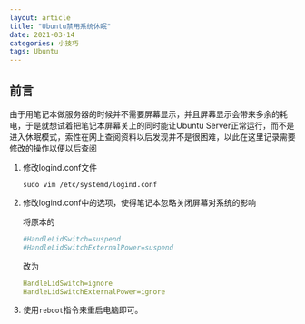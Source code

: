 ```yaml
---
layout: article
title: "Ubuntu禁用系统休眠"
date: 2021-03-14
categories: 小技巧
tags: Ubuntu
---
```


## 前言

由于用笔记本做服务器的时候并不需要屏幕显示，并且屏幕显示会带来多余的耗电，于是就想试着把笔记本屏幕关上的同时能让Ubuntu Server正常运行，而不是进入休眠模式，索性在网上查阅资料以后发现并不是很困难，以此在这里记录需要修改的操作以便以后查阅

1. 修改logind.conf文件

   `sudo vim /etc/systemd/logind.conf`

2. 修改logind.conf中的选项，使得笔记本忽略关闭屏幕对系统的影响

   将原本的

   ```yaml
   #HandleLidSwitch=suspend
   #HandleLidSwitchExternalPower=suspend
   ```

   改为

   ```yaml
   HandleLidSwitch=ignore
   HandleLidSwitchExternalPower=ignore
   ```

3. 使用`reboot`指令来重启电脑即可。
